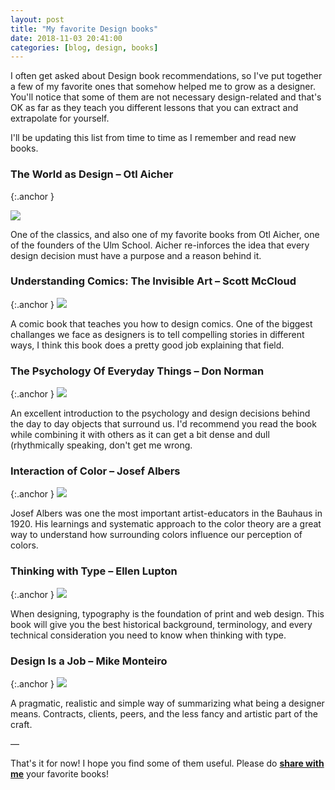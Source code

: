 ```yaml
---
layout: post
title: "My favorite Design books"
date: 2018-11-03 20:41:00
categories: [blog, design, books]
---
```


I often get asked about Design book recommendations, so I've put together a few of my favorite ones that somehow helped me to grow as a designer. You'll notice that some of them are not necessary design-related and that's OK as far as they teach you different lessons that you can extract and extrapolate for yourself.

I'll be updating this list from time to time as I remember and read new books.

### The World as Design – Otl Aicher
{:.anchor }

<img src='{{ "/assets/images/posts/2018/book-03.png" | relative_url }}' srcset='{{ "/assets/images/posts/2018/book-03.png" | relative_url }} 1x, {{ "/assets/images/posts/2018/book-03.png" | relative_url }} 2x'>

One of the classics, and also one of my favorite books from Otl Aicher, one of the founders of the Ulm School. Aicher re-inforces the idea that every design decision must have a purpose and a reason behind it.

### Understanding Comics: The Invisible Art – Scott McCloud
{:.anchor }
<img src='{{ "/assets/images/posts/2018/book-01.png" | relative_url }}' srcset='{{ "/assets/images/posts/2018/book-01.png" | relative_url }} 1x, {{ "/assets/images/posts/2018/book-01.png" | relative_url }} 2x'>

A comic book that teaches you how to design comics. One of the biggest challanges we face as designers is to tell compelling stories in different ways, I think this book does a pretty good job explaining that field.

### The Psychology Of Everyday Things – Don Norman
{:.anchor }
<img src='{{ "/assets/images/posts/2018/book-04.png" | relative_url }}' srcset='{{ "/assets/images/posts/2018/book-04.png" | relative_url }} 1x, {{ "/assets/images/posts/2018/book-04.png" | relative_url }} 2x'>

An excellent introduction to the psychology and design decisions behind the day to day objects that surround us. I'd recommend you read the book while combining it with others as it can get a bit dense and dull (rhythmically speaking, don't get me wrong.

### Interaction of Color – Josef Albers
{:.anchor }
<img src='{{ "/assets/images/posts/2018/book-05.png" | relative_url }}' srcset='{{ "/assets/images/posts/2018/book-05.png" | relative_url }} 1x, {{ "/assets/images/posts/2018/book-05.png" | relative_url }} 2x'>

Josef Albers was one the most important artist-educators in the Bauhaus in 1920. His learnings and systematic approach to the color theory are a great way to understand how surrounding colors influence our perception of colors.

### Thinking with Type – Ellen Lupton
{:.anchor }
<img src='{{ "/assets/images/posts/2018/book-06.png" | relative_url }}' srcset='{{ "/assets/images/posts/2018/book-06.png" | relative_url }} 1x, {{ "/assets/images/posts/2018/book-06.png" | relative_url }} 2x'>


When designing, typography is the foundation of print and web design. This book will give you the best historical background, terminology, and every technical consideration you need to know when thinking with type.

### Design Is a Job – Mike Monteiro
{:.anchor }
<img src='{{ "/assets/images/posts/2018/book-02.png" | relative_url }}' srcset='{{ "/assets/images/posts/2018/book-02.png" | relative_url }} 1x, {{ "/assets/images/posts/2018/book-02.png" | relative_url }} 2x'>

A pragmatic, realistic and simple way of summarizing what being a designer means. Contracts, clients, peers, and the less fancy and artistic part of the craft.

—

That's it for now! I hope you find some of them useful. Please do [**share with me**](https://twitter.com/adrianmg) your favorite books!